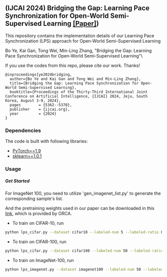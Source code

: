 ## (IJCAI 2024) Bridging the Gap: Learning Pace Synchronization for Open-World Semi-Supervised Learning [[Paper]](https://arxiv.org/pdf/2309.11930.pdf))
This repository contains the implementation details of our Learning Pace Synchronization (LPS) approach for Open-World Semi-Supervised Learning

Bo Ye, Kai Gan, Tong Wei, Min-Ling Zhang, "Bridging the Gap: Learning Pace Synchronization for Open-World Semi-Supervised Learning"\

If you use the codes from this repo, please cite our work. Thanks!

```
@inproceedings{ye2024bridging,
  author={Bo Ye and Kai Gan and Tong Wei and Min-Ling Zhang},
  title={Bridging the Gap: Learning Pace Synchronization for Open-World Semi-Supervised Learning},
  booktitle={Proceedings of the Thirty-Third International Joint Conference on Artificial Intelligence, {IJCAI} 2024, Jeju, South Korea, August 3-9, 2024},
  pages        = {5362--5370},
  publisher    = {ijcai.org},
  year         = {2024}
}
```

### Dependencies

The code is built with following libraries:
- [PyTorch==1.9](https://pytorch.org/)
- [sklearn==1.0.1](https://scikit-learn.org/)

### Usage

##### Get Started

For ImageNet 100, you need to utilize 'gen_imagenet_list.py' to generate the corresponding sample's list. 

And the pretraining weights used in our paper can be downloaded in this [link](https://drive.google.com/file/d/19tvqJYjqyo9rktr3ULTp_E33IqqPew0D/view?usp=sharing), which is provided by ORCA.
- To train on CIFAR-10, run
```bash
python lps_cifar.py --dataset cifar10 --labeled-num 5 --labeled-ratio 0.5
```
- To train on CIFAR-100, run
```bash
python lps_cifar.py --dataset cifar100 --labeled-num 50 --labeled-ratio 0.5
```
- To train on ImageNet-100, run
```bash
python lps_imagenet.py --dataset imagenet100 --labeled-num 50 --labeled-ratio 0.5
```


